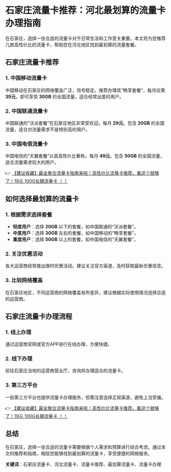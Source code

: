 # 石家庄流量卡推荐：河北最划算的流量卡办理指南

在石家庄，选择一张合适的流量卡对于日常生活和工作至关重要。本文将为您推荐几款高性价比的流量卡，帮助您在河北地区找到最划算的流量套餐。

## 石家庄流量卡推荐

### 1. **中国移动流量卡**
中国移动在石家庄的网络覆盖广泛，信号稳定。推荐办理其“畅享套餐”，每月仅需 **39元**，即可享受 **30GB** 的全国流量，适合经常出差的用户。

### 2. **中国联通流量卡**
中国联通的“沃派套餐”在石家庄地区非常受欢迎。每月 **29元**，包含 **20GB** 的全国流量，适合对流量需求不是特别高的用户。

### 3. **中国电信流量卡**
中国电信的“天翼套餐”以其高性价比著称。每月 **49元**，包含 **50GB** 的全国流量，适合流量需求较大的用户。

👉 [【建议收藏】最全聚合流量卡指南来啦！高性价比流量卡推荐，看这个就够了！19元 100G长期流量卡 ！！](https://bit.ly/Liuliangka)

## 如何选择最划算的流量卡

### 1. **根据需求选择套餐**
- **轻度用户**：选择 **20GB** 以下的套餐，如中国联通的“沃派套餐”。
- **中度用户**：选择 **30GB** 左右的套餐，如中国移动的“畅享套餐”。
- **重度用户**：选择 **50GB** 以上的套餐，如中国电信的“天翼套餐”。

### 2. **关注优惠活动**
各大运营商经常推出限时优惠活动，建议关注官方渠道，及时获取最新优惠信息。

### 3. **比较网络覆盖**
在石家庄地区，不同运营商的网络覆盖有所差异，建议根据实际使用情况选择合适的运营商。

## 石家庄流量卡办理流程

### 1. **线上办理**
通过运营商官网或官方APP进行在线办理，方便快捷。

### 2. **线下办理**
前往石家庄当地的运营商营业厅，咨询并办理适合的流量卡。

### 3. **第三方平台**
一些第三方平台也提供流量卡办理服务，但需注意选择正规渠道，避免上当受骗。

👉 [【建议收藏】最全聚合流量卡指南来啦！高性价比流量卡推荐，看这个就够了！19元 100G长期流量卡 ！！](https://bit.ly/Liuliangka)

## 总结

在石家庄，选择一张合适的流量卡需要根据个人需求和预算进行综合考虑。通过本文的推荐和指南，相信您能够找到最划算的流量卡，享受便捷的网络服务。

**关键词**：石家庄流量卡、河北流量卡、流量卡推荐、最划算流量卡、流量卡办理